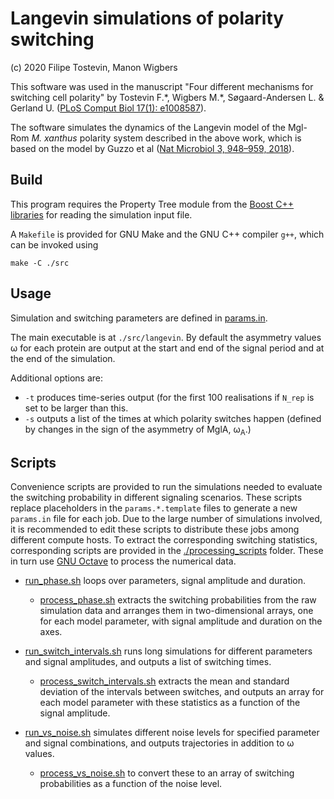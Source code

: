 # Langevin simulations of polarity switching

(c) 2020 Filipe Tostevin, Manon Wigbers

This software was used in the manuscript "Four different mechanisms for
switching cell polarity" by Tostevin F.\*, Wigbers M.\*, Søgaard-Andersen L. &
Gerland U. ([PLoS Comput Biol 17(1): e1008587](https://journals.plos.org/ploscompbiol/article?id=10.1371/journal.pcbi.1008587)).

The software simulates the dynamics of the Langevin model of the Mgl-Rom _M.
xanthus_ polarity system described in the above work, which is based on the
model by Guzzo et al \([Nat Microbiol 3, 948–959,
2018](https://www.nature.com/articles/s41564-018-0203-x)\).

## Build

This program requires the Property Tree module from the [Boost C++
libraries](https://www.boost.org/) for reading the simulation input file.

A `Makefile` is provided for GNU Make and the GNU C++ compiler `g++`, which can
be invoked using
```
make -C ./src
```

## Usage

Simulation and switching parameters are defined in [params.in](params.in).

The main executable is at `./src/langevin`. By default the asymmetry values
&omega; for each protein are output at the start and end of the signal period
and at the end of the simulation.

Additional options are:
- `-t` produces time-series output (for the first 100 realisations if `N_rep`
is set to be larger than this.
- `-s` outputs a list of the times at which polarity switches happen (defined
by changes in the sign of the asymmetry of MglA, &omega;<sub>A</sub>.)

## Scripts

Convenience scripts are provided to run the simulations needed to evaluate the
switching probability in different signaling scenarios. These scripts replace
placeholders in the `params.*.template` files to generate a new `params.in` file
for each job.
Due to the large number of simulations involved, it is recommended to edit
these scripts to distribute these jobs among different compute hosts.
To extract the corresponding switching statistics, corresponding scripts
are provided in the [./processing_scripts](./processing_scripts) folder. These
in turn use [GNU Octave](https://www.gnu.org/software/octave/) to process the
numerical data.

- [run_phase.sh](run_phase.sh) loops over parameters, signal amplitude and
duration.
	- [process_phase.sh](./processing_scripts/process_phase.sh) extracts the
		switching probabilities from the raw simulation data and arranges them in
		two-dimensional arrays, one for each model parameter, with signal amplitude
		and duration on the axes.

- [run_switch_intervals.sh](run_switch_intervals.sh) runs long simulations for
different parameters and signal amplitudes, and outputs a list of switching
times.
	- [process_switch_intervals.sh](./processing_scripts/process_switch_intervals.sh)
		extracts the mean and standard deviation of the intervals between switches,
		and outputs an array for each model parameter with these statistics as a
		function of the signal amplitude.

- [run_vs_noise.sh](run_vs_noise.sh) simulates different noise levels for specified
parameter and signal combinations, and outputs trajectories in addition to &omega;
values.
	- [process_vs_noise.sh](./processing_scripts/process_vs_noise.sh) to convert
		these to an array of switching probabilities as a function of the noise level.

